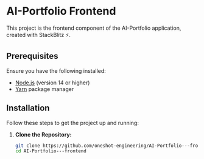 # AI-Portfolio Frontend

This project is the frontend component of the AI-Portfolio application, created with StackBlitz ⚡️.

## Prerequisites

Ensure you have the following installed:

- [Node.js](https://nodejs.org/) (version 14 or higher)
- [Yarn](https://yarnpkg.com/) package manager

## Installation

Follow these steps to get the project up and running:

1. **Clone the Repository:**

   ```bash
   git clone https://github.com/oneshot-engineering/AI-Portfolio---frontend.git
   cd AI-Portfolio---frontend
   ```
